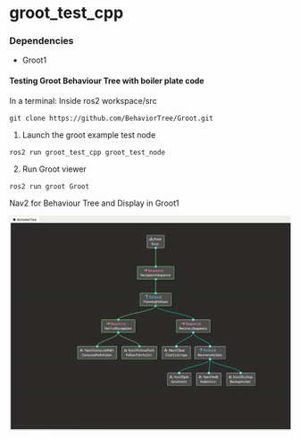 # groot_test_cpp

### Dependencies
- Groot1

#### Testing Groot Behaviour Tree with boiler plate code

In a terminal: Inside ros2 workspace/src
```
git clone https://github.com/BehaviorTree/Groot.git
```

1. Launch the groot example test node
```
ros2 run groot_test_cpp groot_test_node
```
2. Run Groot viewer
```
ros2 run groot Groot
```
Nav2 for Behaviour Tree and Display in Groot1

![Navigation BT Tree with Groot1](./Images/nav2_bt_tree_groot1.gif)
